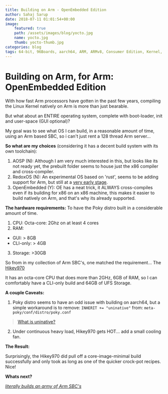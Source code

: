 ```yaml
---
title: Building on Arm - OpenEmbedded Edition
author: Sahaj Sarup
date: 2018-07-11 01:01:54+00:00
image:
    featured: true
    path: /assets/images/blog/yocto.jpg
    name: yocto.jpg
    thumb: yocto-thumb.jpg
categories: blog
tags: 64-bit, 96Boards, aarch64, ARM, ARMv8, Consumer Edition, Kernel, Linux, hikey, hikey970, yocto, openembedded, morty, oe
---
```


# Building on Arm, for Arm: OpenEmbedded Edition

With how fast Arm processors have gotten in the past few years, compiling the Linux Kernel natively on Arm is more than just bearable.

But what about an ENTIRE operating system, complete with boot-loader, init and user-space (GUI optional)?

My goal was to see what OS I can build, in a reasonable amount of time, using an Arm based SBC, so i can't just rent a 128 thread Arm server...

**So what are my choices** (considering it has a decent build system with its own toolchain):
1. AOSP (N): Although I am very much interested in this, but looks like its not ready yet, the prebuilt folder seems to house just the x86 compiler and cross-compiler.
2. RedoxOS (N): An experimental OS based on 'rust', seems to be adding support for Arm, but still at a [very early stage](https://www.redox-os.org/rsoc/#aarch64).
3. OpenEmbedded (Y): OE has a neat trick, it ALWAYS cross-compiles even if its building for x86 on an x86 machine, this makes it easier to build natively on Arm, and that's why its already supported.

**The hardware requirements:** To have the Poky distro built in a considerable amount of time.
1. CPU: Octa-core: 2Ghz on at least 4 cores
2. RAM:
  - GUI: > 8GB
  - CLI-only: > 4GB
3. Storage: >30GB

So from in my collection of Arm SBC's, one matched the requirement... The [Hikey970](https://www.96boards.org/product/hikey970/)

It has an octa-core CPU that does more than 2GHz, 6GB of RAM, so I can comfortably have a CLI-only build and 64GB of UFS Storage.

**A couple Caveats:**
1. Poky distro seems to have an odd issue with building on aarch64, but a simple workaround is to remove: ```INHERIT += "uninative"``` from: ```meta-poky/conf/distro/poky.conf```
> [What is uninative?](https://www.yoctoproject.org/docs/2.5/ref-manual/ref-manual.html#ref-classes-uninative)

2. Under continuous heavy load, Hikey970 gets HOT... add a small cooling fan.

**The Result:**

Surprisingly, the Hikey970 did pull off a core-image-minimal build successfully and only took as long as one of the quicker crock-pot recipes. Nice!


**Whats next?**

[*literally builds an army of Arm SBC's*](https://www.instagram.com/p/Bk_CNI_AQ6U/?hl=en&taken-by=ric_96)

